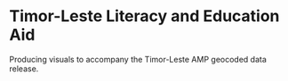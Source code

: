 Timor-Leste Literacy and Education Aid
==========

Producing visuals to accompany the Timor-Leste AMP geocoded data release. 
